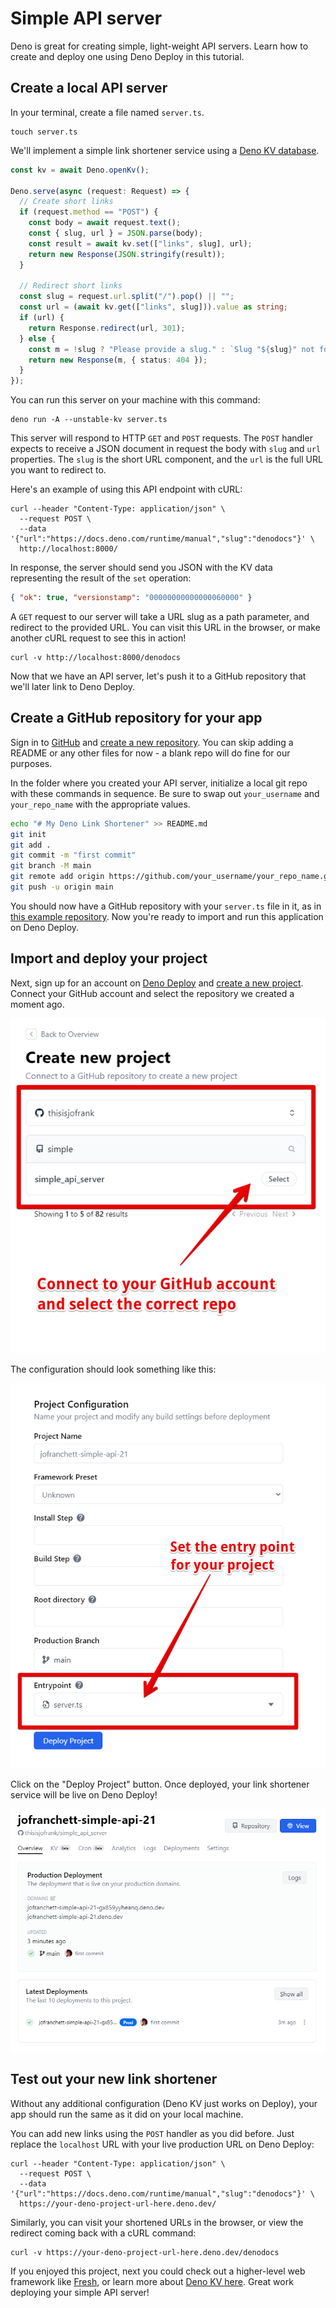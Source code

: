 # Simple API server

Deno is great for creating simple, light-weight API servers. Learn how to create
and deploy one using Deno Deploy in this tutorial.

## Create a local API server

In your terminal, create a file named `server.ts`.

```shell
touch server.ts
```

We'll implement a simple link shortener service using a
[Deno KV database](/deploy/kv/manual).

```ts title="server.ts"
const kv = await Deno.openKv();

Deno.serve(async (request: Request) => {
  // Create short links
  if (request.method == "POST") {
    const body = await request.text();
    const { slug, url } = JSON.parse(body);
    const result = await kv.set(["links", slug], url);
    return new Response(JSON.stringify(result));
  }

  // Redirect short links
  const slug = request.url.split("/").pop() || "";
  const url = (await kv.get(["links", slug])).value as string;
  if (url) {
    return Response.redirect(url, 301);
  } else {
    const m = !slug ? "Please provide a slug." : `Slug "${slug}" not found`;
    return new Response(m, { status: 404 });
  }
});
```

You can run this server on your machine with this command:

```shell
deno run -A --unstable-kv server.ts
```

This server will respond to HTTP `GET` and `POST` requests. The `POST` handler
expects to receive a JSON document in request the body with `slug` and `url`
properties. The `slug` is the short URL component, and the `url` is the full URL
you want to redirect to.

Here's an example of using this API endpoint with cURL:

```shell
curl --header "Content-Type: application/json" \
  --request POST \
  --data '{"url":"https://docs.deno.com/runtime/manual","slug":"denodocs"}' \
  http://localhost:8000/
```

In response, the server should send you JSON with the KV data representing the
result of the `set` operation:

```json
{ "ok": true, "versionstamp": "00000000000000060000" }
```

A `GET` request to our server will take a URL slug as a path parameter, and
redirect to the provided URL. You can visit this URL in the browser, or make
another cURL request to see this in action!

```shell
curl -v http://localhost:8000/denodocs
```

Now that we have an API server, let's push it to a GitHub repository that we'll
later link to Deno Deploy.

## Create a GitHub repository for your app

Sign in to [GitHub](https://github.com) and
[create a new repository](https://docs.github.com/en/get-started/quickstart/create-a-repo).
You can skip adding a README or any other files for now - a blank repo will do
fine for our purposes.

In the folder where you created your API server, initialize a local git repo
with these commands in sequence. Be sure to swap out `your_username` and
`your_repo_name` with the appropriate values.

```sh
echo "# My Deno Link Shortener" >> README.md
git init
git add .
git commit -m "first commit"
git branch -M main
git remote add origin https://github.com/your_username/your_repo_name.git
git push -u origin main
```

You should now have a GitHub repository with your `server.ts` file in it, as in
[this example repository](https://github.com/kwhinnery/simple_api_server). Now
you're ready to import and run this application on Deno Deploy.

## Import and deploy your project

Next, sign up for an account on [Deno Deploy](https://dash.deno.com) and
[create a new project](https://dash.deno.com/new_project). Connect your GitHub
account and select the repository we created a moment ago.

![Deno Deploy project selection](./images/simple_api_deploy.png)

The configuration should look something like this:

![Deno Deploy config](./images/simple_api_deploy_settings.png)

Click on the "Deploy Project" button. Once deployed, your link shortener service
will be live on Deno Deploy!

![Deno Deploy dashboard](./images/simple_api_dashboard.png)

## Test out your new link shortener

Without any additional configuration (Deno KV just works on Deploy), your app
should run the same as it did on your local machine.

You can add new links using the `POST` handler as you did before. Just replace
the `localhost` URL with your live production URL on Deno Deploy:

```shell
curl --header "Content-Type: application/json" \
  --request POST \
  --data '{"url":"https://docs.deno.com/runtime/manual","slug":"denodocs"}' \
  https://your-deno-project-url-here.deno.dev/
```

Similarly, you can visit your shortened URLs in the browser, or view the
redirect coming back with a cURL command:

```shell
curl -v https://your-deno-project-url-here.deno.dev/denodocs
```

If you enjoyed this project, next you could check out a higher-level web
framework like [Fresh](https://fresh.deno.dev), or learn more about
[Deno KV here](/deploy/kv/manual). Great work deploying your simple API server!
